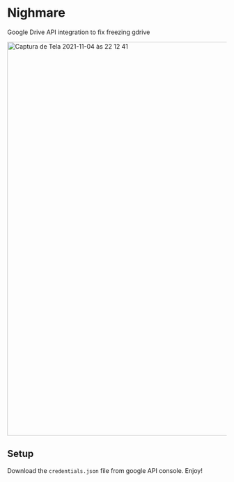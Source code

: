 # Nighmare

Google Drive API integration to fix freezing gdrive

<img width="906" alt="Captura de Tela 2021-11-04 às 22 12 41" src="https://user-images.githubusercontent.com/3987557/140441852-5f1ac2e8-55f6-4588-8284-5725a3db11b5.png">

## Setup

Download the `credentials.json` file from google API console. Enjoy!
